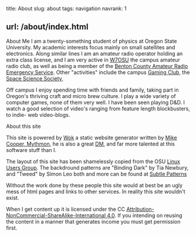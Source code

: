 title: About
slug: about
tags: navigation
navrank: 1

url: /about/index.html
---
About Me
I am a twenty-something student of physics at Oregon State University. My academic interests
focus mainly on small satellites and electronics. Along similar lines I am an amateur radio 
operator holding an extra class license, and I am very active in [W7OSU][w7osu] the campus 
amateur radio club, as well as being a member of the [Benton County Amateur Radio Emergency
Service][bcares]. Other "activities" include the campus [Gaming Club][osuaming], the [Space
Science Society][osuoss], 

Off campus I enjoy spending time with friends and family, taking part in Oregon's thriving 
craft and micro brew culture. I play a wide variety of computer games, none of them very well.
I have been seen playing D&D. I watch a good selection of video's ranging from feature length 
blockbusters, to indie- web video-blogs.

[contact]:/contact

About this site

This site is powered by [Wok][wok] a static website generator written by [Mike Cooper, Mythmon][mythmon], he
is also a great [DM][dm], and far more talented at this software stuff than I.

The layout of this site has been shamelessly copied from the OSU [Linux Users Group][lug]. The backdround patterns are "Binding Dark" by Tia Newbury, and "Tweed" by Simon Leo both and more can be found at [Subtle Patterns][subtlepatterns]

Without the work done by these people this site would at best be an ugly mess of html pages and links to other services. In reality this site wouldn't exist.

When I get content up it is licensed under the CC [Attribution-NonCommercial-ShareAlike-International 4.0][cclicense]. If you intending on reusing the content in a manner that generates income you must get permission first.

[w7osu]:http://oregonstate.edu/groups/w7osu/
[bcares]:http://bcares.org
[osuaming]:http://gaming.oregonstate.edu
[osuoss]:http://chapters.seds.org/osu/
[wok]:http://wok.mythmon.com/
[mythmon]:http://mythmon.com/
[dm]:http://en.wikipedia.org/wiki/Dungeon_Master
[lug]:http://lug.oregonstate.edu
[subtlepatterns]:http://subtlepatterns.com/
[cclicense]:http://creativecommons.org/licenses/by-nc-sa/4.0/
